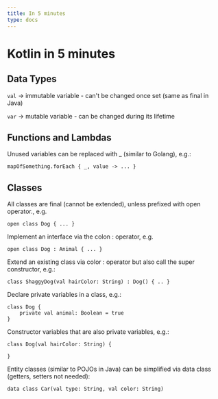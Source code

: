 ```yaml
---
title: In 5 minutes
type: docs
---
```


# Kotlin in 5 minutes

## Data Types

`val` -> immutable variable - can't be changed once set (same as final in Java)

`var` -> mutable variable - can be changed during its lifetime

## Functions and Lambdas

Unused variables can be replaced with _ (similar to Golang), e.g.:

`mapOfSomething.forEach { _, value -> ... }`

## Classes

All classes are final (cannot be extended), unless prefixed with open operator., e.g.

`open class Dog { ... }`

Implement an interface via the colon : operator, e.g.

`open class Dog : Animal { ... }`

Extend an existing class via color : operator but also call the super constructor, e.g.:

`class ShaggyDog(val hairColor: String) : Dog() { .. }`

Declare private variables in a class, e.g.:
```
class Dog {
    private val animal: Boolean = true
}
```

Constructor variables that are also private variables, e.g.:

```
class Dog(val hairColor: String) {

}
```

Entity classes (similar to POJOs in Java) can be simplified via data class (getters, setters not needed):

`data class Car(val type: String, val color: String)`
